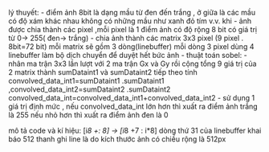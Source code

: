 lý thuyết:
	- điểm ảnh 8bit là dạng mầu từ đen đến trắng , ở giữa là các mầu có độ xám khác nhau
	không có những mầu như xanh đỏ tím v.v. khi 
	- ảnh được chia thành các pixel ,mỗi pixel là 1 điểm ảnh có độ rộng 8 bit
 	có giá trị từ 0-> 255( đen-> trắng)
	- chia ảnh thành các matrix 3x3 pixel (9 pixel . 8bit=72 bit)
	mỗi matrix sẽ gồm 3 dòng(linebuffer) mỗi dòng 3 pixel
	dùng 4 linebuffer làm bộ dịch chuyển để duyệt hết bức ảnh
	- thuật toán sobel:
		-nhân ma trận 3x3 lần lượt với 2 ma trận Gx và Gy rồi cộng tổng 9 giá trị của 2 matrix thành sumDataint1 và sumDataint2
		tiếp theo tính convolved_data_int1=sumDataint1 .sumDataint1 ,convolved_data_int2=sumDataint2 .sumDataint2
		convolved_data_int=convolved_data_int1+convolved_data_int2
		- sử dụng 1 giá trị định mức , nếu convolved_data_int lớn hơn thì xuất ra điểm ảnh trắng là 255
		nếu nhỏ hơn thì xuất ra điểm ảnh đen là 0

mô tả code và kí hiệu:
[i*8 +: 8] -> [i*8 +7 : i*8]
 dòng thứ 31 của linebuffer khai báo 512 thanh ghi line là do kích thước ảnh có chiều rộng là 512px
